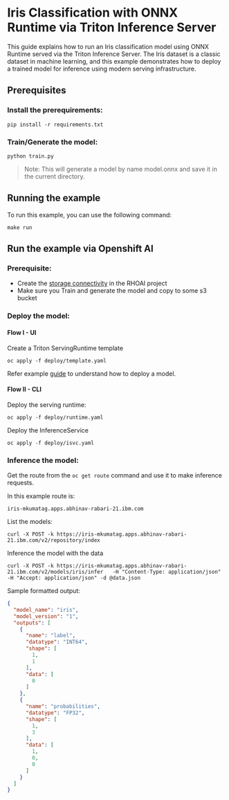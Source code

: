 # Iris Classification with ONNX Runtime via Triton Inference Server

This guide explains how to run an Iris classification model using ONNX Runtime served via the Triton Inference Server. The Iris dataset is a classic dataset in machine learning, and this example demonstrates how to deploy a trained model for inference using modern serving infrastructure.

## Prerequisites

### Install the prerequirements:

```shell
pip install -r requirements.txt
```

### Train/Generate the model:

```
python train.py
```

> Note: This will generate a model by name model.onnx and save it in the current directory.

## Running the example

To run this example, you can use the following command:

```
make run
```

## Run the example via Openshift AI

### Prerequisite:

- Create the [storage connectivity](https://docs.redhat.com/en/documentation/red_hat_openshift_ai_self-managed/2.22/html/openshift_ai_tutorial_-_fraud_detection_example/setting-up-a-project-and-storage#creating-connections-to-storage) in the RHOAI project
- Make sure you Train and generate the model and copy to some s3 bucket

### Deploy the model:
#### Flow I - UI
Create a Triton ServingRuntime template
```
oc apply -f deploy/template.yaml
```

Refer example [guide](https://docs.redhat.com/en/documentation/red_hat_openshift_ai_self-managed/2.22/html/openshift_ai_tutorial_-_fraud_detection_example/deploying-and-testing-a-model) to understand how to deploy a model.

#### Flow II - CLI
Deploy the serving runtime:
```
oc apply -f deploy/runtime.yaml
```


Deploy the InferenceService

```
oc apply -f deploy/isvc.yaml
```

### Inference the model:

Get the route from the `oc get route` command and use it to make inference requests.

In this example route is:

```
iris-mkumatag.apps.abhinav-rabari-21.ibm.com
```

List the models:

```
curl -X POST -k https://iris-mkumatag.apps.abhinav-rabari-21.ibm.com/v2/repository/index
```

Inference the model with the data
```
curl -X POST -k https://iris-mkumatag.apps.abhinav-rabari-21.ibm.com/v2/models/iris/infer   -H "Content-Type: application/json"   -H "Accept: application/json" -d @data.json
```

Sample formatted output:
```json
{
  "model_name": "iris",
  "model_version": "1",
  "outputs": [
    {
      "name": "label",
      "datatype": "INT64",
      "shape": [
        1,
        1
      ],
      "data": [
        0
      ]
    },
    {
      "name": "probabilities",
      "datatype": "FP32",
      "shape": [
        1,
        3
      ],
      "data": [
        1,
        0,
        0
      ]
    }
  ]
}
```